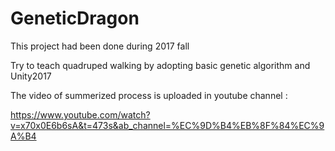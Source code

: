# GeneticDragon
This project had been done during 2017 fall

Try to teach quadruped walking by adopting basic genetic algorithm and Unity2017

The video of summerized process is uploaded in youtube channel :

https://www.youtube.com/watch?v=x70x0E6b6sA&t=473s&ab_channel=%EC%9D%B4%EB%8F%84%EC%9A%B4
